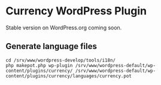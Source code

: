 # Currency WordPress Plugin

Stable version on WordPress.org coming soon.

## Generate language files

```
cd /srv/www/wordpress-develop/tools/i18n/
php makepot.php wp-plugin /srv/www/wordpress-default/wp-content/plugins/currency/ /srv/www/wordpress-default/wp-content/plugins/currency/languages/currency.pot
```
